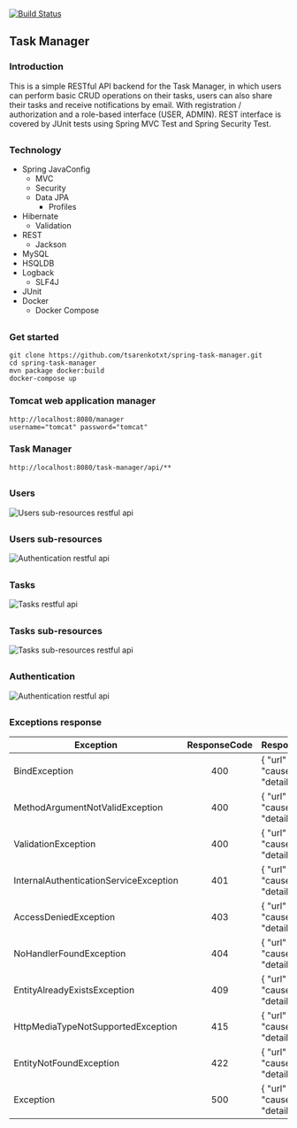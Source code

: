[![Build Status](https://travis-ci.org/tsarenkotxt/spring-task-manager.svg?branch=master)](https://travis-ci.org/tsarenkotxt/spring-task-manager)
## Task Manager
### Introduction
This is a simple RESTful API backend for the Task Manager, 
in which users can perform basic CRUD operations on their tasks, 
users can also share their tasks and receive notifications by email.
With registration / authorization and a role-based interface (USER, ADMIN). 
REST interface is covered by JUnit tests using Spring MVC Test and Spring Security Test.
##
### Technology 
- Spring JavaConfig
  - MVC
  - Security
  - Data JPA
     - Profiles
- Hibernate
  - Validation
- REST 
  - Jackson
- MySQL 
- HSQLDB 
- Logback 
  - SLF4J 
- JUnit  
- Docker 
  - Docker Compose 
##
### Get started
```
git clone https://github.com/tsarenkotxt/spring-task-manager.git
cd spring-task-manager
mvn package docker:build
docker-compose up 
```
### Tomcat web application manager
```
http://localhost:8080/manager
username="tomcat" password="tomcat"
```
### Task Manager
```
http://localhost:8080/task-manager/api/**
```
##
### Users 
![Users sub-resources restful api](http://drive.google.com/uc?export=download&id=0B5RzgDks1Z9XWVRBc1liNW5hMVk)
##
### Users sub-resources 
![Authentication restful api](http://drive.google.com/uc?export=download&id=0B5RzgDks1Z9XNVFadHRUMmhwNlU)
##
### Tasks 
![Tasks restful api](http://drive.google.com/uc?export=download&id=0B5RzgDks1Z9XS01RWXFTQURuWjA)
##
### Tasks sub-resources 
![Tasks sub-resources restful api](http://drive.google.com/uc?export=download&id=0B5RzgDks1Z9XbmJBSkZfSkhyRW8)
##
### Authentication 
![Authentication restful api](http://drive.google.com/uc?export=download&id=0B5RzgDks1Z9XeF9FT05Rb0REREk)
##
### Exceptions response 
| Exception                              | ResponseCode | ResponseBody                                          |
|----------------------------------------|:------------:|-------------------------------------------------------|
| BindException                          | 400          | { "url" : "...", "cause" : "...", "details" : [...] } |
| MethodArgumentNotValidException        | 400          | { "url" : "...", "cause" : "...", "details" : [...] } |
| ValidationException                    | 400          | { "url" : "...", "cause" : "...", "details" : [...] } |
| InternalAuthenticationServiceException | 401          | { "url" : "...", "cause" : "...", "details" : [...] } |
| AccessDeniedException                  | 403          | { "url" : "...", "cause" : "...", "details" : [...] } |
| NoHandlerFoundException                | 404          | { "url" : "...", "cause" : "...", "details" : [...] } |
| EntityAlreadyExistsException           | 409          | { "url" : "...", "cause" : "...", "details" : [...] } |
| HttpMediaTypeNotSupportedException     | 415          | { "url" : "...", "cause" : "...", "details" : [...] } |
| EntityNotFoundException                | 422          | { "url" : "...", "cause" : "...", "details" : [...] } |
| Exception                              | 500          | { "url" : "...", "cause" : "...", "details" : [...] } |



